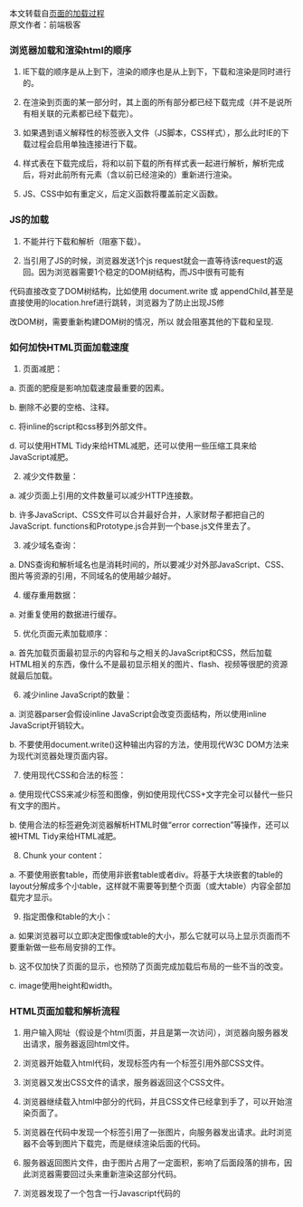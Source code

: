 本文转载自[页面的加载过程](https://www.cnblogs.com/yangguoe/p/8433958.html)  
原文作者：前端极客

### 浏览器加载和渲染html的顺序 

1. IE下载的顺序是从上到下，渲染的顺序也是从上到下，下载和渲染是同时进行的。 

2. 在渲染到页面的某一部分时，其上面的所有部分都已经下载完成（并不是说所有相关联的元素都已经下载完）。 

3. 如果遇到语义解释性的标签嵌入文件（JS脚本，CSS样式），那么此时IE的下载过程会启用单独连接进行下载。 

4. 样式表在下载完成后，将和以前下载的所有样式表一起进行解析，解析完成后，将对此前所有元素（含以前已经渲染的）重新进行渲染。 

5. JS、CSS中如有重定义，后定义函数将覆盖前定义函数。 

### JS的加载 

1. 不能并行下载和解析（阻塞下载）。 

2. 当引用了JS的时候，浏览器发送1个js request就会一直等待该request的返回。因为浏览器需要1个稳定的DOM树结构，而JS中很有可能有 

代码直接改变了DOM树结构，比如使用 document.write 或 appendChild,甚至是直接使用的location.href进行跳转，浏览器为了防止出现JS修 

改DOM树，需要重新构建DOM树的情况，所以 就会阻塞其他的下载和呈现. 

### 如何加快HTML页面加载速度 

1. 页面减肥： 

  a. 页面的肥瘦是影响加载速度最重要的因素。 

  b. 删除不必要的空格、注释。 

  c. 将inline的script和css移到外部文件。 

  d. 可以使用HTML Tidy来给HTML减肥，还可以使用一些压缩工具来给JavaScript减肥。 

2. 减少文件数量： 

  a. 减少页面上引用的文件数量可以减少HTTP连接数。 

  b. 许多JavaScript、CSS文件可以合并最好合并，人家财帮子都把自己的JavaScript. functions和Prototype.js合并到一个base.js文件里去了。 

3. 减少域名查询： 

  a. DNS查询和解析域名也是消耗时间的，所以要减少对外部JavaScript、CSS、图片等资源的引用，不同域名的使用越少越好。 

4. 缓存重用数据： 

  a. 对重复使用的数据进行缓存。 

5. 优化页面元素加载顺序： 

  a. 首先加载页面最初显示的内容和与之相关的JavaScript和CSS，然后加载HTML相关的东西，像什么不是最初显示相关的图片、flash、视频等很肥的资源就最后加载。 

6. 减少inline JavaScript的数量： 

  a. 浏览器parser会假设inline JavaScript会改变页面结构，所以使用inline JavaScript开销较大。 

  b. 不要使用document.write()这种输出内容的方法，使用现代W3C DOM方法来为现代浏览器处理页面内容。 

7. 使用现代CSS和合法的标签： 

  a. 使用现代CSS来减少标签和图像，例如使用现代CSS+文字完全可以替代一些只有文字的图片。 

  b. 使用合法的标签避免浏览器解析HTML时做“error correction”等操作，还可以被HTML Tidy来给HTML减肥。 

8. Chunk your content： 

  a. 不要使用嵌套table，而使用非嵌套table或者div。将基于大块嵌套的table的layout分解成多个小table，这样就不需要等到整个页面（或大table）内容全部加载完才显示。 

9. 指定图像和table的大小： 

  a. 如果浏览器可以立即决定图像或table的大小，那么它就可以马上显示页面而不要重新做一些布局安排的工作。 

  b. 这不仅加快了页面的显示，也预防了页面完成加载后布局的一些不当的改变。 

  c. image使用height和width。 

### HTML页面加载和解析流程 

1. 用户输入网址（假设是个html页面，并且是第一次访问），浏览器向服务器发出请求，服务器返回html文件。 

2. 浏览器开始载入html代码，发现<head>标签内有一个<link>标签引用外部CSS文件。 

3. 浏览器又发出CSS文件的请求，服务器返回这个CSS文件。 

4. 浏览器继续载入html中<body>部分的代码，并且CSS文件已经拿到手了，可以开始渲染页面了。 

5. 浏览器在代码中发现一个<img>标签引用了一张图片，向服务器发出请求。此时浏览器不会等到图片下载完，而是继续渲染后面的代码。 

6. 服务器返回图片文件，由于图片占用了一定面积，影响了后面段落的排布，因此浏览器需要回过头来重新渲染这部分代码。 

7. 浏览器发现了一个包含一行Javascript代码的<script>标签，赶快运行它。 

8. Javascript脚本执行了这条语句，它命令浏览器隐藏掉代码中的某个<style>（style.display=”none”）。杯具啊，突然就少了这么一个元素，浏览器不得不重新渲染这部分代码。 

9. 终于等到了</html>的到来，浏览器泪流满面…… 

10. 等等，还没完，用户点了一下界面中的“换肤”按钮，Javascript让浏览器换了一下＜link＞标签的CSS路径。 

11. 浏览器召集了在座的各位<div><span><ul><li>们，“大伙儿收拾收拾行李，咱得重新来过……”，浏览器向服务器请求了新的CSS文件，重新渲染页面。

